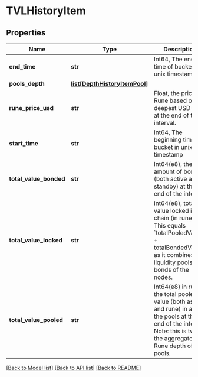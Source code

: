 # TVLHistoryItem

## Properties
Name | Type | Description | Notes
------------ | ------------- | ------------- | -------------
**end_time** | **str** | Int64, The end time of bucket in unix timestamp | 
**pools_depth** | [**list[DepthHistoryItemPool]**](DepthHistoryItemPool.md) |  | 
**rune_price_usd** | **str** | Float, the price of Rune based on the deepest USD pool at the end of the interval.  | 
**start_time** | **str** | Int64, The beginning time of bucket in unix timestamp | 
**total_value_bonded** | **str** | Int64(e8), the total amount of bonds (both active and standby) at the end of the interval  | [optional] 
**total_value_locked** | **str** | Int64(e8), total value locked in the chain (in rune) This equals &#x60;totalPooledValue + totalBondedValue&#x60;, as it combines the liquidity pools and bonds of the nodes.  | [optional] 
**total_value_pooled** | **str** | Int64(e8) in rune, the total pooled value (both assets and rune) in all of the pools at the end of the interval. Note: this is twice the aggregate Rune depth of all pools.  | 

[[Back to Model list]](../README.md#documentation-for-models) [[Back to API list]](../README.md#documentation-for-api-endpoints) [[Back to README]](../README.md)

